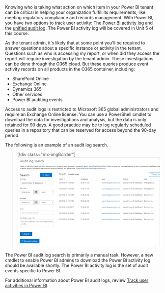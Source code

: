 Knowing who is taking what action on which item in your Power BI tenant can be critical in helping your organization fulfill its requirements, like meeting regulatory compliance and records management. With Power BI, you have two options to track user activity: The [Power BI activity log](https://docs.microsoft.com/power-bi/admin/service-admin-auditing#use-the-activity-log/?azure-portal=true) and the [unified audit log](https://docs.microsoft.com/power-bi/admin/service-admin-auditing?azure-portal=true#use-the-audit-log). The Power BI activity log will be covered in Unit 5 of this course.

As the tenant admin, it's likely that at some point you'll be required to answer questions about a specific instance or activity in the tenant. Questions such as who is accessing my report, or when did they access the report will require investigation by the tenant admin. These investigations can be done through the O365 cloud. But these queries produce event activity records on all products in the O365 container, including:

- SharePoint Online
- Exchange Online
- Dynamics 365
- Other services
- Power BI auditing events

Access to audit logs is restricted to Microsoft 365 global administrators and require an Exchange Online license. You can use a PowerShell cmdlet to download the data for investigations and analysis, but the data is only retained for 90 days. A good practice may be to log regularly scheduled queries in a repository that can be reserved for access beyond the 90-day period.

The following is an example of an audit log search.

> [!div class="mx-imgBorder"]
> [![Screenshot of Power BI audit log search report.](../media/4-log.png)](../media/4-log.png#lightbox)

The Power BI audit log search is primarily a manual task. However, a new cmdlet to enable Power BI admins to download the Power BI activity log should be available shortly. The Power BI activity log is the set of audit events specific to Power BI.

For additional information about Power BI audit logs, review [Track user activities in Power BI](https://docs.microsoft.com/power-bi/admin/service-admin-auditing/?azure-portal=true).
